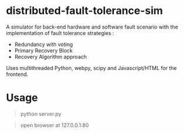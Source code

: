 distributed-fault-tolerance-sim
===============================

A simulator for back-end hardware and software fault scenario with the implementation of fault tolerance strategies : 
- Redundancy with voting 
- Primary Recovery Block 
- Recovery Algorithm approach

Uses multithreaded Python, webpy, scipy and Javascript/HTML for the frontend.


Usage
===


> python server.py 

> open browser at 127.0.0.1:80

